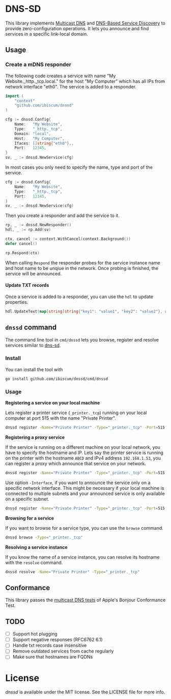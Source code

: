 # DNS-SD

This library implements [Multicast DNS][mdns] and [DNS-Based Service Discovery][dnssd] to provide zero-configuration operations. It lets you announce and find services in a specific link-local domain.

[mdns]: https://tools.ietf.org/html/rfc6762
[dnssd]: https://tools.ietf.org/html/rfc6763

## Usage

### Create a mDNS responder

The following code creates a service with name "My Website._http._tcp.local." for the host "My Computer" which has all IPs from network interface "eth0". The service is added to a responder.

```go
import (
	"context"
	"github.com/ibiscum/dnssd"
)

cfg := dnssd.Config{
    Name:   "My Website",
    Type:   "_http._tcp",
    Domain: "local",
    Host:   "My Computer",
    Ifaces: []string{"eth0"},,
    Port:   12345,
}
sv, _ := dnssd.NewService(cfg)
```

In most cases you only need to specify the name, type and port of the service.

```go
cfg := dnssd.Config{
    Name:   "My Website",
    Type:   "_http._tcp",
    Port:   12345,
}
sv, _ := dnssd.NewService(cfg)
```

Then you create a responder and add the service to it.
```go
rp, _ := dnssd.NewResponder()
hdl, _ := rp.Add(sv)

ctx, cancel := context.WithCancel(context.Background())
defer cancel()

rp.Respond(ctx)
```

When calling `Respond` the responder probes for the service instance name and host name to be unqiue in the network.
Once probing is finished, the service will be announced.

#### Update TXT records

Once a service is added to a responder, you can use the `hdl` to update properties.

```go
hdl.UpdateText(map[string]string{"key1": "value1", "key2": "value2"}, rsp)
```

## `dnssd` command

The command line tool in `cmd/dnssd` lets you browse, register and resolve services similar to [dns-sd](https://www.unix.com/man-page/osx/1/dns-sd/).

### Install
You can install the tool with

`go install github.com/ibiscum/dnssd/cmd/dnssd`

### Usage

**Registering a service on your local machine**

Lets register a printer service (`_printer._tcp`) running on your local computer at port 515 with the name "Private Printer".

```sh
dnssd register -Name="Private Printer" -Type="_printer._tcp" -Port=515
```

**Registering a proxy service**

If the service is running on a different machine on your local network, you have to specify the hostname and IP.
Lets say the printer service is running on the printer with the hostname `ABCD` and IPv4 address `192.168.1.53`, you can register a proxy which announce that service on your network.

```sh
dnssd register -Name="Private Printer" -Type="_printer._tcp" -Port=515 -IP=192.168.1.53 -Host=ABCD
```

Use option `-Interface`, if you want to announce the service only on a specific network interface.
This might be necessary if your local machine is connected to multiple subnets and your announced service is only available on a specific subnet.

```sh
dnssd register -Name="Private Printer" -Type="_printer._tcp" -Port=515 -IP=192.168.1.53 -Host=ABCD -Interface=en0
```

**Browsing for a service**

If you want to browse for a service type, you can use the `browse` command.

```sh
dnssd browse -Type="_printer._tcp"
```

**Resolving a service instance**

If you know the name of a service instance, you can resolve its hostname with the `resolve` command.

```sh
dnssd resolve -Name="Private Printer" -Type="_printer._tcp"
```

## Conformance

This library passes the [multicast DNS tests](https://github.com/ibiscum/dnssd/blob/36a2d8c541aab14895fc5492d5ad8ec447a67c47/_cmd/bct/ConformanceTestResults) of Apple's Bonjour Conformance Test.

## TODO

- [ ] Support hot plugging
- [ ] Support negative responses (RFC6762 6.1)
- [ ] Handle txt records case insensitive
- [ ] Remove outdated services from cache regularly
- [ ] Make sure that hostnames are FQDNs

# License

*dnssd* is available under the MIT license. See the LICENSE file for more info.
